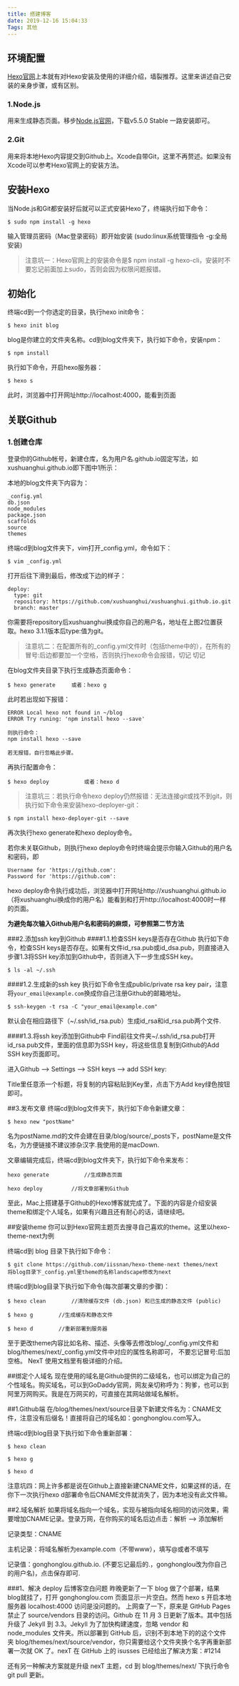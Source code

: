 ```yaml
---
title: 搭建博客
date: 2019-12-16 15:04:33
Tags: 其他
---
```


## 环境配置
[Hexo官网](https://hexo.io/docs/)上本就有对Hexo安装及使用的详细介绍，墙裂推荐。这里来讲述自己安装的亲身步骤，或有区别。

### 1.Node.js
用来生成静态页面。移步[Node.js官网](https://nodejs.org/en/)，下载v5.5.0 Stable 一路安装即可。

### 2.Git
用来将本地Hexo内容提交到Github上。Xcode自带Git，这里不再赘述。如果没有Xcode可以参考Hexo官网上的安装方法。

<!--more-->

## 安装Hexo
当Node.js和Git都安装好后就可以正式安装Hexo了，终端执行如下命令：

```
$ sudo npm install -g hexo
```
输入管理员密码（Mac登录密码）即开始安装 (sudo:linux系统管理指令 -g:全局安装)

> 注意坑一：Hexo官网上的安装命令是$ npm install -g hexo-cli，安装时不要忘记前面加上sudo，否则会因为权限问题报错。

## 初始化

终端cd到一个你选定的目录，执行hexo init命令：

```
$ hexo init blog
```

blog是你建立的文件夹名称。cd到blog文件夹下，执行如下命令，安装npm：

```
$ npm install
```
执行如下命令，开启hexo服务器：

```
$ hexo s
```

此时，浏览器中打开网址http://localhost:4000，能看到页面

## 关联Github

### 1.创建仓库
登录你的Github帐号，新建仓库，名为用户名.github.io固定写法，如xushuanghui.github.io即下图中1所示：

本地的blog文件夹下内容为：

```
_config.yml	
db.json 
node_modules 
package.json
scaffolds
source
themes
```
终端cd到blog文件夹下，vim打开_config.yml，命令如下：

```
$ vim _config.yml
```

打开后往下滑到最后，修改成下边的样子：

```
deploy:
  type: git
  repository: https://github.com/xushuanghui/xushuanghui.github.io.git
  branch: master
```

你需要将repository后xushuanghui换成你自己的用户名，地址在上图2位置获取。hexo 3.1.1版本后type:值为git。

> 注意坑二：在配置所有的_config.yml文件时（包括theme中的），在所有的冒号:后边都要加一个空格，否则执行hexo命令会报错，切记 切记

在blog文件夹目录下执行生成静态页面命令：

```
$ hexo generate		或者：hexo g
```
此时若出现如下报错：
```
ERROR Local hexo not found in ~/blog
ERROR Try runing: 'npm install hexo --save'

则执行命令：
npm install hexo --save

若无报错，自行忽略此步骤。
```
再执行配置命令：

```
$ hexo deploy			或者：hexo d
```

>注意坑三：若执行命令hexo deploy仍然报错：无法连接git或找不到git，则执行如下命令来安装hexo-deployer-git：

```
$ npm install hexo-deployer-git --save        
```
再次执行hexo generate和hexo deploy命令。

若你未关联Github，则执行hexo deploy命令时终端会提示你输入Github的用户名和密码，即

```
Username for 'https://github.com':
Password for 'https://github.com':
```
hexo deploy命令执行成功后，浏览器中打开网址http://xushuanghui.github.io（将xushuanghui换成你的用户名）能看到和打开http://localhost:4000时一样的页面。

**为避免每次输入Github用户名和密码的麻烦，可参照第二节方法**

###2.添加ssh key到Github
####1.1.检查SSH keys是否存在Github
执行如下命令，检查SSH keys是否存在。如果有文件id_rsa.pub或id_dsa.pub，则直接进入步骤1.3将SSH key添加到Github中，否则进入下一步生成SSH key。

```
$ ls -al ~/.ssh
```
####1.2.生成新的ssh key
执行如下命令生成public/private rsa key pair，注意将`your_email@example.com`换成你自己注册Github的邮箱地址。

```
$ ssh-keygen -t rsa -C "your_email@example.com"
```
默认会在相应路径下（~/.ssh/id_rsa.pub）生成id_rsa和id_rsa.pub两个文件.

####1.3.将ssh key添加到Github中
Find前往文件夹~/.ssh/id_rsa.pub打开id_rsa.pub文件，里面的信息即为SSH key，将这些信息复制到Github的Add SSH key页面即可。

进入Github –> Settings –> SSH keys –> add SSH key:

Title里任意添一个标题，将复制的内容粘贴到Key里，点击下方Add key绿色按钮即可。

##3.发布文章
终端cd到blog文件夹下，执行如下命令新建文章：

```
$ hexo new "postName"
```
名为postName.md的文件会建在目录/blog/source/_posts下，postName是文件名，为方便链接不建议掺杂汉字.我使用的是macDown.

文章编辑完成后，终端cd到blog文件夹下，执行如下命令来发布：

```
hexo generate			//生成静态页面

hexo deploy			//将文章部署到Github
```
至此，Mac上搭建基于Github的Hexo博客就完成了。下面的内容是介绍安装theme和绑定个人域名，如果有兴趣且还有耐心的话，请继续吧。

##安装theme
你可以到Hexo官网主题页去搜寻自己喜欢的theme。这里以hexo-theme-next为例

终端cd到 blog 目录下执行如下命令：

```
$ git clone https://github.com/iissnan/hexo-theme-next themes/next
将blog目录下_config.yml里theme的名称landscape修改为next
```

终端cd到blog目录下执行如下命令(每次部署文章的步骤)：

```
$ hexo clean		//清除缓存文件 (db.json) 和已生成的静态文件 (public)

$ hexo g		//生成缓存和静态文件

$ hexo d		//重新部署到服务器
```
至于更改theme内容比如名称、描述、头像等去修改blog/_config.yml文件和blog/themes/next/_config.yml文件中对应的属性名称即可， 不要忘记冒号:后加空格。 NexT 使用文档里有极详细的介绍。

##绑定个人域名
现在使用的域名是Github提供的二级域名，也可以绑定为自己的个性域名。购买域名，可以到GoDaddy官网，网友亲切称呼为：狗爹，也可以到阿里万网购买。我是在万网买的，可直接在其网站做域名解析。


##1.Github端
在/blog/themes/next/source目录下新建文件名为：CNAME文件，注意没有后缀名！直接将自己的域名如：gonghonglou.com写入。

终端cd到blog目录下执行如下命令重新部署：

```
$ hexo clean

$ hexo g

$ hexo d
```
注意坑四：网上许多都是说在Github上直接新建CNAME文件，如果这样的话，在你下一次执行hexo d部署命令后CNAME文件就消失了，因为本地没有此文件嘛。

##2.域名解析
如果将域名指向一个域名，实现与被指向域名相同的访问效果，需要增加CNAME记录。登录万网，在你购买的域名后边点击：解析 –> 添加解析

记录类型：CNAME

主机记录：将域名解析为example.com（不带www），填写@或者不填写

记录值：gonghonglou.github.io. (不要忘记最后的.，gonghonglou改为你自己的用户名)，点击保存即可.

###1、解决 deploy 后博客空白问题
昨晚更新了一下 blog 做了个部署，结果blog就挂了，打开 gonghonglou.com 页面显示一片空白。然而 hexo s 开启本地服务器 localhost:4000 访问是没问题的。
上网查了一下，原来是 GitHub Pages 禁止了 source/vendors 目录的访问。Github 在 11 月 3 日更新了版本。其中包括升级了 Jekyll 到 3.3。Jekyll 为了加快构建速度，忽略 vendor 和 node_modules 文件夹。所以部署到 GitHub 后，识别不到本地下的的这个文件夹 blog/themes/next/source/vendor，你只需要给这个文件夹换个名字再重新部署一次就 OK 了。nexT 在 GitHub 上的 isusses 已经给出了解决方案：#1214

还有另一种解决方案就是升级 nexT 主题，cd 到 blog/themes/next/ 下执行命令 git pull 更新。





